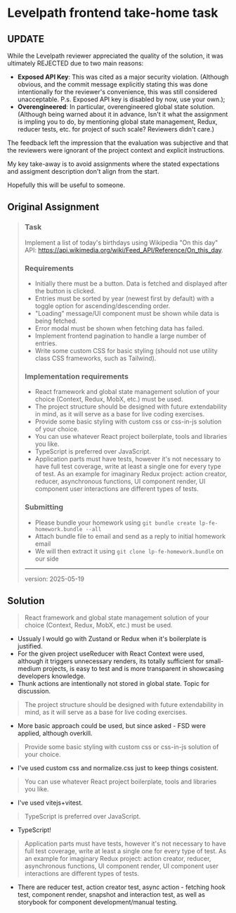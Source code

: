 # Levelpath frontend take-home task

## UPDATE

While the Levelpath reviewer appreciated the quality of the solution, it was ultimately REJECTED due to two main reasons:
- **Exposed API Key**: This was cited as a major security violation. (Although obvious, and the commit message explicitly stating this was done intentionally for the reviewer's convenience, this was still considered unacceptable. P.s. Exposed API key is disabled by now, use your own.);
- **Overengineered**: In particular, overengineered global state solution. (Although being warned about it in advance, Isn't it what the assignment is impling you to do, by mentioning global state management, Redux, reducer tests, etc. for project of such scale? Reviewers didn't care.)

The feedback left the impression that the evaluation was subjective and that the reviewers were ignorant of the project context and explicit instructions.

My key take-away is to avoid assignments where the stated expectations and assigment description don't align from the start.

Hopefully this will be useful to someone.


## Original Assignment

> ### Task
> 
> Implement a list of today's birthdays using Wikipedia "On this day" API: https://api.wikimedia.org/wiki/Feed_API/Reference/On_this_day.
>
> ### Requirements
>
> - Initially there must be a button. Data is fetched and displayed after the button is clicked.
> - Entries must be sorted by year (newest first by default) with a toggle option for ascending/descending order.
> - "Loading" message/UI component must be shown while data is being fetched.
> - Error modal must be shown when fetching data has failed.
> - Implement frontend pagination to handle a large number of entries.
> - Write some custom CSS for basic styling (should not use utility class CSS frameworks, such as Tailwind).
>
> ### Implementation requirements
>
> - React framework and global state management solution of your choice (Context, Redux, MobX, etc.) must be used.
> - The project structure should be designed with future extendability in mind, as it will serve as a base for live coding exercises.
> - Provide some basic styling with custom css or css-in-js solution of your choice.
> - You can use whatever React project boilerplate, tools and libraries you like.
> - TypeScript is preferred over JavaScript.
> - Application parts must have tests, however it's not necessary to have full test coverage, write at least a single one for every type of test. As an example for imaginary Redux project: action creator, reducer, asynchronous functions, UI component render, UI component user interactions are different types of tests.
> 
> ### Submitting
> 
> - Please bundle your homework using `git bundle create lp-fe-homework.bundle --all`
> - Attach bundle file to email and send as a reply to initial homework email
> - We will then extract it using `git clone lp-fe-homework.bundle` on our side
> 
> ---
> 
> version: 2025-05-19

## Solution

> React framework and global state management solution of your choice (Context, Redux, MobX, etc.) must be used.

- Ussualy I would go with Zustand or Redux when it's boilerplate is justified. 
- For the given project useReducer with React Context were used, although it triggers unnecessary renders, its totally sufficient for small-medium projects, is easy to test and is more transparent in showcasing developers knowledge.
- Thunk actions are intentionally not stored in global state. Topic for discussion.

> The project structure should be designed with future extendability in mind, as it will serve as a base for live coding exercises.

- More basic approach could be used, but since asked - FSD were applied, although overkill.

> Provide some basic styling with custom css or css-in-js solution of your choice.

- I've used custom css and normalize.css just to keep things cosistent.

> You can use whatever React project boilerplate, tools and libraries you like.

- I've used vitejs+vitest.

> TypeScript is preferred over JavaScript.

- TypeScript!

> Application parts must have tests, however it's not necessary to have full test coverage, write at least a single one for every type of test. As an example for imaginary Redux project: action creator, reducer, asynchronous functions, UI component render, UI component user interactions are different types of tests.

- There are reducer test, action creator test, async action - fetching hook test, component render, snapshot and interaction test, as well as storybook for component development/manual testing.




